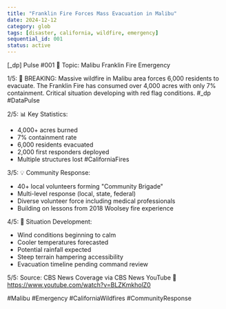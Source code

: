 ```yaml
---
title: "Franklin Fire Forces Mass Evacuation in Malibu"
date: 2024-12-12
category: glob
tags: [disaster, california, wildfire, emergency]
sequential_id: 001
status: active
---
```


[_dp] Pulse #001
📍 Topic: Malibu Franklin Fire Emergency

1/5: 🚨 BREAKING: Massive wildfire in Malibu area forces 6,000 residents to evacuate. The Franklin Fire has consumed over 4,000 acres with only 7% containment. Critical situation developing with red flag conditions. #_dp #DataPulse

2/5: 📊 Key Statistics:
- 4,000+ acres burned
- 7% containment rate
- 6,000 residents evacuated
- 2,000 first responders deployed
- Multiple structures lost #CaliforniaFires

3/5: 💡 Community Response:
- 40+ local volunteers forming "Community Brigade"
- Multi-level response (local, state, federal)
- Diverse volunteer force including medical professionals
- Building on lessons from 2018 Woolsey fire experience

4/5: 🔮 Situation Development:
- Wind conditions beginning to calm
- Cooler temperatures forecasted
- Potential rainfall expected
- Steep terrain hampering accessibility
- Evacuation timeline pending command review

5/5: Source: CBS News Coverage
via CBS News YouTube
🔗 https://www.youtube.com/watch?v=BLZKmkholZ0

#Malibu #Emergency #CaliforniaWildfires #CommunityResponse